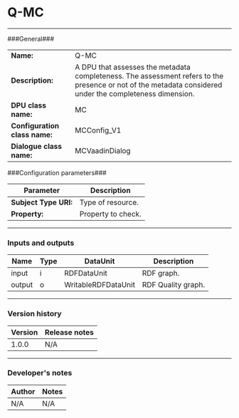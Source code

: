 # Q-MC #
----------

###General###

|                              |                                                                                                                                                         |
|------------------------------|---------------------------------------------------------------------------------------------------------------------------------------------------------|
|**Name:**                     |Q-MC 		                     					                                                                                                                   |
|**Description:**              |A DPU that assesses the metadata completeness. The assessment refers to the presence or not of the metadata considered under the completeness dimension. |
|**DPU class name:**           |MC     						                                                                                                                                       |
|**Configuration class name:** |MCConfig_V1                           		                                                                                                               |
|**Dialogue class name:**      |MCVaadinDialog 					                                                                                                                                 |


###Configuration parameters###


|Parameter                     |Description                   |
|------------------------------|------------------------------|
|**Subject Type URI:** 	       |Type of resource.             |
|**Property:**		             |Property to check.            |

***

### Inputs and outputs ###

|Name              |Type     |DataUnit                     |Description          |
|------------------|---------|-----------------------------|---------------------|
|input  	         |i 	     |RDFDataUnit 		             |RDF graph.			     |
|output 	         |o 	     |WritableRDFDataUnit 	       |RDF Quality graph.   |

***

### Version history ###

|Version            |Release notes        |
|-------------------|---------------------|
|1.0.0              |N/A                  |

***

### Developer's notes ###

|Author            |Notes                 |
|------------------|----------------------|
|N/A               |N/A                   |